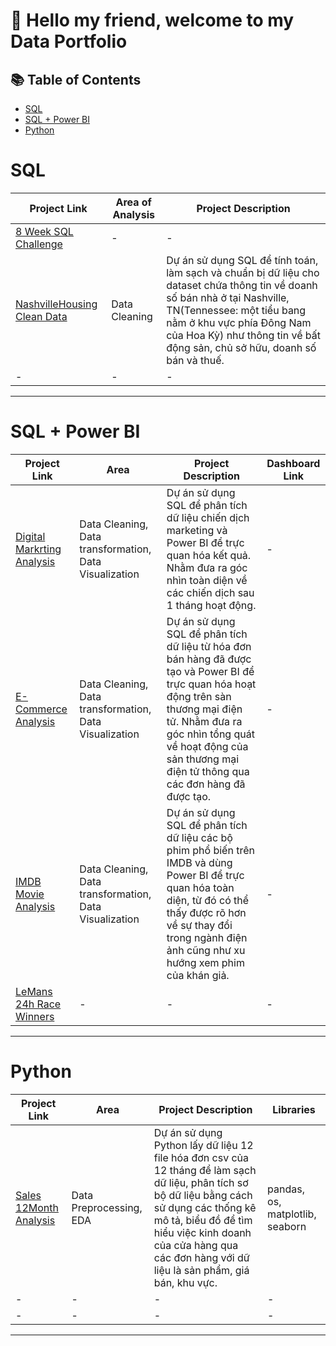 # 🧠 Hello my friend, welcome to my Data Portfolio


## 📚 Table of Contents
- [SQL](#sql) 
- [SQL + Power BI](#sql--power-bi)
- [Python](#python)

#


# SQL

| Project Link | Area of Analysis | Project Description | 
|---|---|---|
| [8 Week SQL Challenge](https://github.com/Sniper116/-8-Week-SQL-Challenge) | - | - | 
| [NashvilleHousing Clean Data](https://github.com/Sniper116/NashvilleHousing-CleanData) | Data Cleaning | Dự án sử dụng SQL để tính toán, làm sạch và chuẩn bị dữ liệu cho dataset chứa thông tin về doanh số bán nhà ở tại Nashville, TN(Tennessee: một tiểu bang nằm ở khu vực phía Đông Nam của Hoa Kỳ) như thông tin về bất động sản, chủ sở hữu, doanh số bán và thuế. | 
| - | - | - |  

***

# SQL + Power BI

| Project Link | Area | Project Description | Dashboard Link |
|---|---|---|---|
| [Digital Markrting Analysis](https://github.com/Sniper116/Digital-Marketing-Analysis) | Data Cleaning, Data transformation, Data Visualization | Dự án sử dụng SQL để phân tích dữ liệu chiến dịch marketing và Power BI để trực quan hóa kết quả. Nhằm đưa ra góc nhìn toàn diện về các chiến dịch sau 1 tháng hoạt động. | - |
| [E-Commerce Analysis](https://github.com/Sniper116/E-Commerce-Analysis) | Data Cleaning, Data transformation, Data Visualization | Dự án sử dụng SQL để phân tích dữ liệu từ hóa đơn bán hàng đã được tạo và Power BI để trực quan hóa hoạt động trên sàn thương mại điện tử. Nhằm đưa ra góc nhìn tổng quát về hoạt động của sản thương mại điện tử thông qua các đơn hàng đã được tạo. | - | 
| [IMDB Movie Analysis](https://github.com/Sniper116/IMDB-Movie-Analysis) | Data Cleaning, Data transformation, Data Visualization | Dự án sử dụng SQL để phân tích dữ liệu các bộ phim phổ biến trên IMDB và dùng Power BI để trực quan hóa toàn diện, từ đó có thể thấy được rõ hơn về sự thay đổi trong ngành điện ảnh cũng như xu hướng xem phim của khán giả. | - | 
| [LeMans 24h Race Winners](https://github.com/Sniper116/LeMans24h-Race-Winners) | - | - | - |

***

# Python

| Project Link | Area | Project Description | Libraries |    
|---|---|---|---|
| [Sales 12Month Analysis](https://github.com/Sniper116/Sales-12Month-Analysis) | Data Preprocessing, EDA | Dự án sử dụng Python lấy dữ liệu 12 file hóa đơn csv của 12 tháng để làm sạch dữ liệu, phân tích sơ bộ dữ liệu bằng cách sử dụng các thống kê mô tả, biểu đồ để tìm hiểu việc kinh doanh của cửa hàng qua các đơn hàng với dữ liệu là sản phẩm, giá bán, khu vực. | pandas, os, matplotlib, seaborn | 
| - | - | - | - | 
| - | - | - | - | 

***
